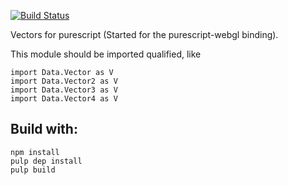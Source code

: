 [![Build Status](https://travis-ci.org/jutaro/purescript-vector.svg?branch=master)](https://travis-ci.org/jutaro/purescript-vector)

Vectors for purescript (Started for the purescript-webgl binding).

This module should be imported qualified, like
~~~
import Data.Vector as V
import Data.Vector2 as V
import Data.Vector3 as V
import Data.Vector4 as V
~~~


## Build with:
~~~
npm install
pulp dep install
pulp build
~~~
